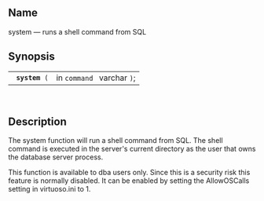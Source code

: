 <div>

<div>

</div>

<div>

## Name

system — runs a shell command from SQL

</div>

<div>

## Synopsis

<div>

|                     |                            |
|---------------------|----------------------------|
| ` `**`system`**` (` | in `command ` varchar `)`; |

<div>

 

</div>

</div>

</div>

<div>

## Description

The system function will run a shell command from SQL. The shell command
is executed in the server's current directory as the user that owns the
database server process.

This function is available to dba users only. Since this is a security
risk this feature is normally disabled. It can be enabled by setting the
AllowOSCalls setting in virtuoso.ini to 1.

</div>

</div>

